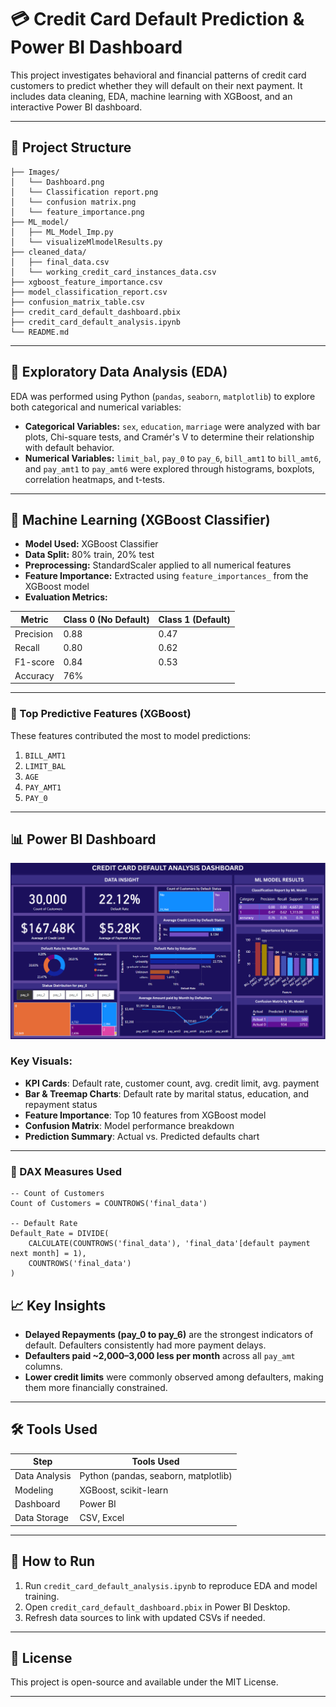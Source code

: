 # 💳 Credit Card Default Prediction & Power BI Dashboard

This project investigates behavioral and financial patterns of credit card customers to predict whether they will default on their next payment. It includes data cleaning, EDA, machine learning with XGBoost, and an interactive Power BI dashboard.

---

## 📂 Project Structure

```
├── Images/
│   └── Dashboard.png
│   └── Classification report.png
│   └── confusion matrix.png
│   └── feature_importance.png
├── ML_model/
│   ├── ML_Model_Imp.py
│   └── visualizeMlmodelResults.py
├── cleaned_data/
│   ├── final_data.csv
│   └── working_credit_card_instances_data.csv
├── xgboost_feature_importance.csv
├── model_classification_report.csv
├── confusion_matrix_table.csv
├── credit_card_default_dashboard.pbix
├── credit_card_default_analysis.ipynb
└── README.md
```

---

## 🔎 Exploratory Data Analysis (EDA)

EDA was performed using Python (`pandas`, `seaborn`, `matplotlib`) to explore both categorical and numerical variables:

- **Categorical Variables:** `sex`, `education`, `marriage` were analyzed with bar plots, Chi-square tests, and Cramér's V to determine their relationship with default behavior.
- **Numerical Variables:** `limit_bal`, `pay_0` to `pay_6`, `bill_amt1` to `bill_amt6`, and `pay_amt1` to `pay_amt6` were explored through histograms, boxplots, correlation heatmaps, and t-tests.

---

## 🤖 Machine Learning (XGBoost Classifier)

- **Model Used:** XGBoost Classifier
- **Data Split:** 80% train, 20% test
- **Preprocessing:** StandardScaler applied to all numerical features
- **Feature Importance:** Extracted using `feature_importances_` from the XGBoost model
- **Evaluation Metrics:**

| Metric     | Class 0 (No Default) | Class 1 (Default) |
|------------|----------------------|-------------------|
| Precision  | 0.88                 | 0.47              |
| Recall     | 0.80                 | 0.62              |
| F1-score   | 0.84                 | 0.53              |
| Accuracy   | 76%                  |                   |

---

### 🔑 Top Predictive Features (XGBoost)

These features contributed the most to model predictions:

1. `BILL_AMT1`  
2. `LIMIT_BAL`  
3. `AGE`  
4. `PAY_AMT1`  
5. `PAY_0`

---

## 📊 Power BI Dashboard

![Dashboard](Images/Dashboard.png)

### Key Visuals:

- **KPI Cards**: Default rate, customer count, avg. credit limit, avg. payment
- **Bar & Treemap Charts**: Default rate by marital status, education, and repayment status
- **Feature Importance**: Top 10 features from XGBoost model
- **Confusion Matrix**: Model performance breakdown
- **Prediction Summary**: Actual vs. Predicted defaults chart

---

### 📘 DAX Measures Used

```DAX
-- Count of Customers
Count of Customers = COUNTROWS('final_data')

-- Default Rate
Default_Rate = DIVIDE(
    CALCULATE(COUNTROWS('final_data'), 'final_data'[default payment next month] = 1),
    COUNTROWS('final_data')
)
```

## 📈 Key Insights

- **Delayed Repayments (pay_0 to pay_6)** are the strongest indicators of default. Defaulters consistently had more payment delays.
- **Defaulters paid ~2,000–3,000 less per month** across all `pay_amt` columns.
- **Lower credit limits** were commonly observed among defaulters, making them more financially constrained.

---

## 🛠 Tools Used

| Step             | Tools Used                           |
|------------------|--------------------------------------|
| Data Analysis    | Python (pandas, seaborn, matplotlib) |
| Modeling         | XGBoost, scikit-learn                |
| Dashboard        | Power BI                             |
| Data Storage     | CSV, Excel                           |

---

## 🧩 How to Run

1. Run `credit_card_default_analysis.ipynb` to reproduce EDA and model training.
2. Open `credit_card_default_dashboard.pbix` in Power BI Desktop.
3. Refresh data sources to link with updated CSVs if needed.

---
## 📜 License

This project is open-source and available under the MIT License.

---
